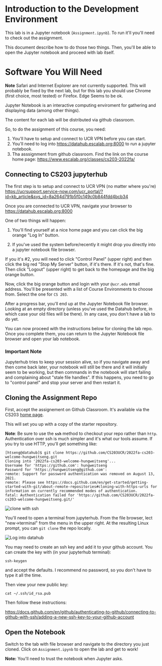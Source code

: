 # Introduction to the Development Environment


This lab is in a Jupyter notebook (`Assignment.ipynb`).  To run it'll you'll need to
check out the assignment.

This document describe how to do those two things.  Then, you'll be able to
open the Jupyter notebook and proceed with lab itself.

# Software You Will Need

**Note** Safari and Internet Explorer are not currently supported.  This will
probably be fixed by the next lab, but for this lab you should use Chrome
(first choice, most tested) or Firefox.  Edge Seems to be ok.

Jupyter Notebook is an interactive computing enviroment for gathering and
displaying data (among other things).

The content for each lab will be distributed via github classroom.

So, to do the assignment of this course, you need:
1. You'll have to setup and connect to UCR VPN before you can start. 
2. You'll need to log into https://datahub.escalab.org:8000 to run a jupyter notebook. 
3. Tha asssignment from github classroom.  Find the link on the course 
home page: https://www.escalab.org/classes/cs203-2022fa/

## Connecting to CS203 jupyterhub 

The first step is to setup and connect to UCR VPN (no matter where you're)
https://ucrsupport.service-now.com/ucr_portal/?id=kb_article&sys_id=8a264d791b5f0c149c0b844fdd4bcb34

Once you are connected to UCR VPN, navigate your browser to 
https://datahub.escalab.org:8000

One of two things will happen:

1. You'll find yourself at a nice home page and you can click the big orange "Log In" button. 

2. If you've used the system before/recently it might drop you directly into a jupyter notebook file browser.

If you it's #2, you will need to click "Control Panel" (upper right) and then
click the big red "Stop My Server" button, if it's there.  If it's not, that's
fine.  Then click "Logout" (upper right) to get back to the homepage and the
big orange button.

Now, click the big orange button and login with your `@ucr.edu` email address.
You'll be presented with a list of Course Environments to choose from.  Select
the one for `CS 203`.

After a progress bar, you'll end up at the Jupyter Notebook file browser.
Looking at an empty directory (unless you've used the Datahub before, in which
case your old files will be there).  In any case, you don't have a lab to do
yet.

You can now proceed with the instructions below for cloning the lab repo.  Once
you complete them, you can return to the Jupyter Notebook file browser and open
your lab notebook.

### Important Note

Jupyterhub tries to keep your session alive, so if you navigate away and then come
back later, your notebook will still be there and it will initially seem to be
working, but then commands in the notebook will start failing and complaining
about "stale file handles". If this happens, you need to go to "control panel"
and stop your server and then restart it.

## Cloning the Assignment Repo

First, accept the assignement on Github Classroom.  It's available via the
CS203 [home page](https://www.escalab.org/classes/cs203-2022fa/).

This will set you up with a copy of the starter repository.

**Note**: Be sure to use the **`ssh`** method to checkout your repo rather than `http`.  Authentication over ssh is much simpler and it's what our tools assume.  If you try to use HTTP, you'll get something like:

```
[htseng@datahub]$ git clone https://github.com/CS203UCR/2022fa-cs203-welcome-hungweitseng.git
Cloning into '2022fa-cs203-welcome-hungweitseng'...
Username for 'https://github.com': hungweitseng
Password for 'https://hungweitseng@github.com': 
remote: Support for password authentication was removed on August 13, 2021.
remote: Please see https://docs.github.com/en/get-started/getting-started-with-git/about-remote-repositories#cloning-with-https-urls for information on currently recommended modes of authentication.
fatal: Authentication failed for 'https://github.com/CS203UCR/2022fa-cs203-welcome-hungweitseng.git/'
```
![clone with ssh](images/clone-with-ssh.png)


You'll need to open a terminal from jupyterhub.  From the file browser, lect "new->terminal" from the menu in the upper right.
At the resulting Linux prompt, you can `git clone` the repo locally.

![Log into datahub](images/open-terminal-short.gif)


You may need to create an ssh key and add it to your github account.  You can create the key with (in your jupyterhub terminal):

```
ssh-keygen
```

and accept the defaults.  I recommend no password, so you don't have to type it all the time.

Then view your new public key:

```
cat ~/.ssh/id_rsa.pub
```

Then follow these instructions:

https://docs.github.com/en/github/authenticating-to-github/connecting-to-github-with-ssh/adding-a-new-ssh-key-to-your-github-account


## Open the Notebook

Switch to the tab with file browser and navigate to the directory you just cloned.   Click on `Assignment.ipynb` to open the lab and get to work!

**Note:** You'll need to trust the notebook when Jupyter asks.
